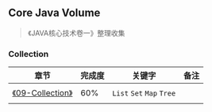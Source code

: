 



## Core Java Volume

> 《JAVA核心技术卷一》整理收集

### Collection

| 章节                                           | 完成度 | 关键字                       | 备注  |
| -------------------------------------------- | --- | ------------------------- | --- |
|                                              |     |                           |     |
| [《09-Collection》](./09-collection/README.md) | 60% | `List` `Set` `Map` `Tree` |     |
|                                              |     |                           |     |
